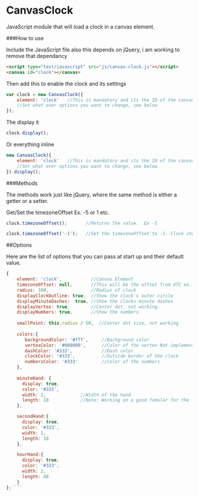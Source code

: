 CanvasClock
===========

JavaScript module that will load a clock in a canvas element.

###How to use

Include the JavaScript file also this depends on jQuery, i am working to remove that dependancy

````html
<script type="text/javascript" src="js/canvas-clock.js"></script>
<canvas id="clock"></canvas>

````

Then add this to enable the clock and its settings

````javascript
var clock = new CanvasClock({
	element: 'clock'   //This is mandatory and its the ID of the canvas element.
  	//Set what ever options you want to change, see below
});
````
The display it

````javascript
clock.display();
````

Or everything inline
````javascript
new CanvasClock({
	element: 'clock'   //This is mandatory and its the ID of the canvas element.
  	//Set what ever options you want to change, see below
}).display();
````

###Methods

The methods work just like jQuery, where the same method is either a getter or a setter.

Get/Set the timezoneOffset
Ex.  -5 or 1 etc.

````javascript
clock.timezoneOffset();       //Returns the value.  Ex -5

clock.timezoneOffset('-1');   //Set the timezoneOffset to -1. Clock changes on next tick.
````



##Options

Here are the list of options that you can pass at start up and their default value. 
````javascript
{
    element: 'clock',           //Canvas Element  
    timezoneOffset: null,       //This will be the offset from UTC ex. -5
    radius: 100,                //Radius of clock
    displayClockOutline: true,  //Show the clock's outer circle
    displayMinuteDashes:  true, //Show the clocks minute dashes 
    displayVertex: true,        //Center dot, not working.
    displayNumbers: true,       //Show the numbers
    
    smallPoint: this.radius / 50,  //Center dot size, not working
    
    colors:{
       backgroundColor: '#fff',		//Background color
       vertexColor: '#000000',		//Color of the vertex Not implemented
       dashColor: '#333',			//Dash color 
       clockColor: '#333',			//Outside border of the clock
       numbersColor: '#333'			//Color of the numbers
    },
     
    minuteHand: {
      display: true,
      color: '#333',
      width: 2,				//Width of the hand
      length: 10 			//Note: Working on a good fomular for the length
    },

    secondHand:{
      display: true,
      color: '#333',
      width: 1,
      length: 10
    },

    hourHand:{
      display: true,
      color: '#333',
      width: 2,
      length: 40
    }
};````
